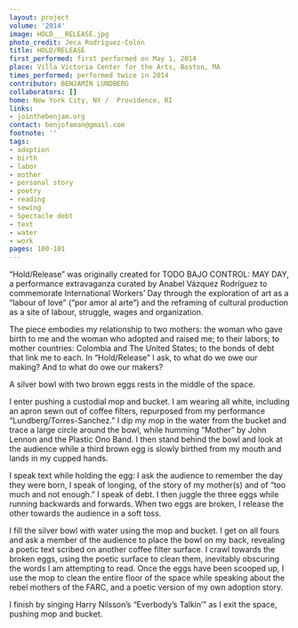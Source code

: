 ```yaml
---
layout: project
volume: '2014'
image: HOLD___RELEASE.jpg
photo_credit: Jeca Rodríguez-Colón
title: HOLD/RELEASE
first_performed: first performed on May 1, 2014
place: Villa Victoria Center for the Arts, Boston, MA
times_performed: performed twice in 2014
contributor: BENJAMIN LUNDBERG
collaborators: []
home: New York City, NY /  Providence, RI
links:
- jointhebenjam.org
contact: benjofaman@gmail.com
footnote: ''
tags:
- adoption
- birth
- labor
- mother
- personal story
- poetry
- reading
- sewing
- Spectacle debt
- text
- water
- work
pages: 100-101
---
```


“Hold/Release” was originally created for TODO BAJO CONTROL: MAY DAY, a performance extravaganza curated by Anabel Vázquez Rodríguez to commemorate International Workers’ Day through the exploration of art as a “labour of love” (“por amor al arte”) and the reframing of cultural production as a site of labour, struggle, wages and organization.

The piece embodies my relationship to two mothers: the woman who gave birth to me and the woman who adopted and raised me; to their labors; to mother countries: Colombia and The United States; to the bonds of debt that link me to each. In “Hold/Release” I ask, to what do we owe our making? And to what do owe our makers?

A silver bowl with two brown eggs rests in the middle of the space.

I enter pushing a custodial mop and bucket. I am wearing all white, including an apron sewn out of coffee filters, repurposed from my performance “Lundberg/Torres-Sanchez.” I dip my mop in the water from the bucket and trace a large circle around the bowl, while humming “Mother” by John Lennon and the Plastic Ono Band. I then stand behind the bowl and look at the audience while a third brown egg is slowly birthed from my mouth and lands in my cupped hands.

I speak text while holding the egg: I ask the audience to remember the day they were born, I speak of longing, of the story of my mother(s) and of “too much and not enough.” I speak of debt. I then juggle the three eggs while running backwards and forwards. When two eggs are broken, I release the other towards the audience in a soft toss.

I fill the silver bowl with water using the mop and bucket. I get on all fours and ask a member of the audience to place the bowl on my back, revealing a poetic text scribed on another coffee filter surface. I crawl towards the broken eggs, using the poetic surface to clean them, inevitably obscuring the words I am attempting to read. Once the eggs have been scooped up, I use the mop to clean the entire floor of the space while speaking about the rebel mothers of the FARC, and a poetic version of my own adoption story.

I finish by singing Harry Nilsson’s “Everbody’s Talkin’” as I exit the space, pushing mop and bucket.
